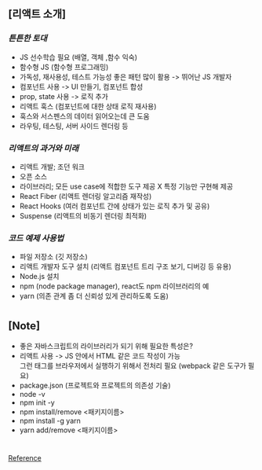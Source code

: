 ## [리액트 소개]

### _튼튼한 토대_

- JS 선수학습 필요 (배열, 객체 ,함수 익숙)
- 함수형 JS (함수형 프로그래밍)
- 가독성, 재사용성, 테스트 가능성 좋은 패턴 많이 활용 -> 뛰어난 JS 개발자
- 컴포넌트 사용 -> UI 만들기, 컴포넌트 합성
- prop, state 사용 -> 로직 추가
- 리액트 훅스 (컴포넌트에 대한 상태 로직 재사용)
- 훅스와 서스펜스의 데이터 읽어오는데 큰 도움
- 라우팅, 테스팅, 서버 사이드 렌더링 등

### _리액트의 과거와 미래_

- 리액트 개발; 조던 워크
- 오픈 소스
- 라이브러리; 모든 use case에 적합한 도구 제공 X 특정 기능만 구현해 제공
- React Fiber (리액트 렌더링 알고리즘 재작성)
- React Hooks (여러 컴포넌트 간에 상태가 있는 로직 추가 및 공유)
- Suspense (리액트의 비동기 렌더링 최적화)

### _코드 예제 사용법_

- 파일 저장소 (깃 저장소)
- 리액트 개발자 도구 설치 (리액트 컴포넌트 트리 구조 보기, 디버깅 등 유용)
- Node.js 설치
- npm (node package manager), react도 npm 라이브러리의 예
- yarn (의존 관계 좀 더 신뢰성 있게 관리하도록 도움)

###

#

## [Note]

- 좋은 자바스크립트의 라이브러리가 되기 위해 필요한 특성은?
- 리액트 사용 -> JS 안에서 HTML 같은 코드 작성이 가능 <br/>
  그런 태그를 브라우저에서 실행하기 위해서 전처리 필요 (webpack 같은 도구가 필요)
- package.json (프로젝트와 프로젝트의 의존성 기술)
- node -v
- npm init -y
- npm install/remove <패키지이름>
- npm install -g yarn
- yarn add/remove <패키지이름>

#

[Reference](https://www.hanbit.co.kr/store/books/look.php?p_code=B7468885216)
